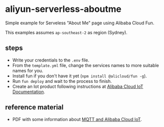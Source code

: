 # aliyun-serverless-aboutme
Simple example for Serveless "About Me" page using Alibaba Cloud Fun.

This examples assumes `ap-southeast-2` as region (Sydney).

## steps
- Write your credentials to the `.env` file.
- From the `template.yml` file, change the services names to more suitable names for you.
- Install fun if you don't have it yet (`npm install @alicloud/fun -g`).
- Run `fun deploy` and wait to the process to finish.
- Create an Iot product following instructions at [Alibaba Cloud IoT Documentation](https://www.alibabacloud.com/help/product/30520.htm).

## reference material
- PDF with some information about [MQTT and Alibaba Cloud IoT]().
